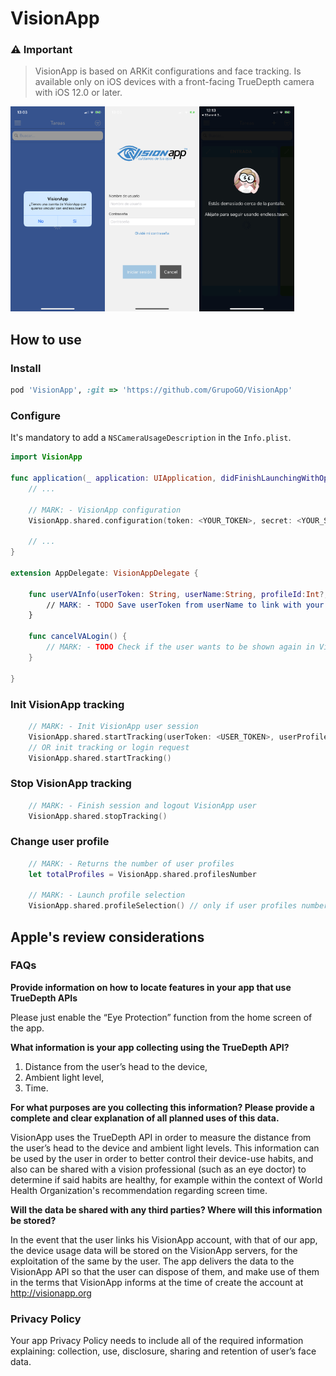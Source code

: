 # VisionApp

### ⚠️ Important

> VisionApp is based on ARKit configurations and face tracking. Is available only on iOS devices with a front-facing TrueDepth camera with iOS 12.0 or later.

<img src="https://github.com/GrupoGO/VisionApp/blob/master/1.PNG?raw=true" width="30%" align="left">
<img src="https://github.com/GrupoGO/VisionApp/blob/master/2.PNG?raw=true" width="30%" align="left">
<img src="https://github.com/GrupoGO/VisionApp/blob/master/3.PNG?raw=true" width="30%">

## How to use

### Install
```ruby
pod 'VisionApp', :git => 'https://github.com/GrupoGO/VisionApp'
```

### Configure

It's mandatory to add a `NSCameraUsageDescription` in the `Info.plist`.

```swift
import VisionApp

func application(_ application: UIApplication, didFinishLaunchingWithOptions launchOptions: [UIApplication.LaunchOptionsKey: Any]?) -> Bool {
    // ...

    // MARK: - VisionApp configuration
    VisionApp.shared.configuration(token: <YOUR_TOKEN>, secret: <YOUR_SECRET>, delegate: self)

    // ...
}

extension AppDelegate: VisionAppDelegate {

    func userVAInfo(userToken: String, userName:String, profileId:Int?, profileName:String?)
        // MARK: - TODO Save userToken from userName to link with your user
    }
    
    func cancelVALogin() {
        // MARK: - TODO Check if the user wants to be shown again in VisionApp
    }

}
```

### Init VisionApp tracking
```swift
    // MARK: - Init VisionApp user session
    VisionApp.shared.startTracking(userToken: <USER_TOKEN>, userProfile: <PROFILE_ID>)
    // OR init tracking or login request
    VisionApp.shared.startTracking()
```

### Stop VisionApp tracking
```swift
    // MARK: - Finish session and logout VisionApp user
    VisionApp.shared.stopTracking()
```

### Change user profile
```swift
    // MARK: - Returns the number of user profiles
    let totalProfiles = VisionApp.shared.profilesNumber

    // MARK: - Launch profile selection
    VisionApp.shared.profileSelection() // only if user profiles number > 1
```

## Apple's review considerations

### FAQs

**Provide information on how to locate features in your app that use TrueDepth APIs**

Please just enable the “Eye Protection” function from the home screen of the app.

**What information is your app collecting using the TrueDepth API?**

1. Distance from the user’s head to the device,
2. Ambient light level,
3. Time.

**For what purposes are you collecting this information? Please provide a complete and clear explanation of all planned uses of this data.**

VisionApp uses the TrueDepth API in order to measure the distance from the user’s head to the device and ambient light levels. This information can be used by the user in order to better control their device-use habits, and also can be shared with a vision professional (such as an eye doctor) to determine if said habits are healthy, for example within the context of World Health Organization's recommendation regarding screen time.

**Will the data be shared with any third parties? Where will this information be stored?**

In the event that the user links his VisionApp account, with that of our app, the device usage data will be stored on the VisionApp servers, for the exploitation of the same by the user. The app delivers the data to the VisionApp API so that the user can dispose of them, and make use of them in the terms that VisionApp informs at the time of create the account at http://visionapp.org

### Privacy Policy

Your app Privacy Policy needs to include all of the required information explaining: collection, use, disclosure, sharing and retention of user’s face data.
